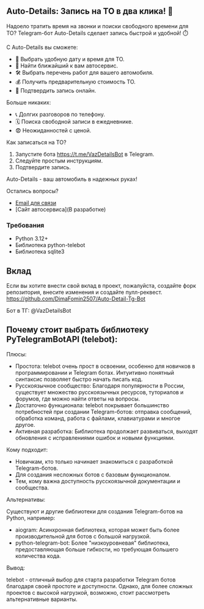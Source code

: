 ## Auto-Details: Запись на ТО в два клика! 🚗

Надоело тратить время на звонки и поиски свободного времени для ТО? 
Telegram-бот Auto-Details сделает запись быстрой и удобной! ⏱️

С Auto-Details вы сможете:

* 📅 Выбрать удобную дату и время для ТО.
* 📍 Найти ближайший к вам автосервис.
* 🛠️ Выбрать перечень работ для вашего автомобиля.
* 💰 Получить предварительную стоимость ТО.
* 📝 Подтвердить запись онлайн.

Больше никаких:

* 📞 Долгих разговоров по телефону.
* 🗓️ Поиска свободной записи в ежедневнике.
* 😨 Неожиданностей с ценой.

Как записаться на ТО?

1. Запустите бота https://t.me/VazDetailsBot в Telegram.
2. Следуйте простым инструкциям.
3. Подтвердите запись.

Auto-Details - ваш автомобиль в надежных руках!

Остались вопросы?

* [Email для связи](f.d.2006got@mail.ru) 
* [Сайт автосервиса](В разработке)


### Требования

- Python 3.12+
- Библиотека python-telebot
- Библиотека sqlite3 


## Вклад

Если вы хотите внести свой вклад в проект, пожалуйста, создайте форк репозитория, внесите изменения и создайте пулл-реквест.
https://github.com/DimaFomin2507/Auto-Detail-Tg-Bot

Бот в ТГ: @VazDetailsBot

## Почему стоит выбрать библиотеку PyTelegramBotAPI (telebot):

Плюсы:

* Простота: telebot очень прост в освоении, особенно для новичков в программировании и Telegram ботах. Интуитивно понятный синтаксис позволяет быстро начать писать код.
* Русскоязычное сообщество: Благодаря популярности в России, существует множество русскоязычных ресурсов, туториалов и форумов, где можно найти ответы на вопросы.
* Достаточно функционала: telebot покрывает большинство потребностей при создании Telegram-ботов: отправка сообщений, обработка команд, работа с файлами, клавиатурами и многое другое.
* Активная разработка: Библиотека продолжает развиваться, выходят обновления с исправлениями ошибок и новыми функциями.

Кому подходит:

* Новичкам, кто только начинает знакомиться с разработкой Telegram-ботов.
* Для создания несложных ботов с базовым функционалом. 
* Тем, кому важна доступность русскоязычной документации и сообщества.

Альтернативы:

Существуют и другие библиотеки для создания Telegram-ботов на Python, например:

* aiogram: Асинхронная библиотека, которая может быть более производительной для ботов с большой нагрузкой.
* python-telegram-bot: Более "низкоуровневая" библиотека, предоставляющая больше гибкости, но требующая большего количества кода. 

Вывод:

telebot - отличный выбор для старта разработки Telegram ботов благодаря своей простоте и доступности. Однако, для более сложных проектов с высокой нагрузкой, возможно, стоит рассмотреть альтернативные варианты.































